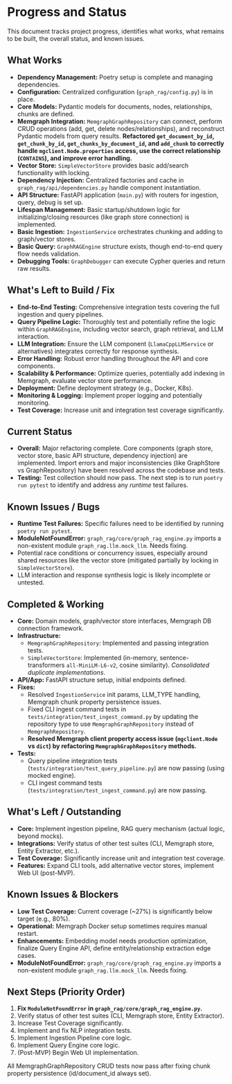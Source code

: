 # Progress and Status

This document tracks project progress, identifies what works, what remains to be built, the overall status, and known issues.

## What Works

*   **Dependency Management:** Poetry setup is complete and managing dependencies.
*   **Configuration:** Centralized configuration (`graph_rag/config.py`) is in place.
*   **Core Models:** Pydantic models for documents, nodes, relationships, chunks are defined.
*   **Memgraph Integration:** `MemgraphGraphRepository` can connect, perform CRUD operations (add, get, delete nodes/relationships), and reconstruct Pydantic models from query results. **Refactored `get_document_by_id`, `get_chunk_by_id`, `get_chunks_by_document_id`, and `add_chunk` to correctly handle `mgclient.Node.properties` access, use the correct relationship (`CONTAINS`), and improve error handling.**
*   **Vector Store:** `SimpleVectorStore` provides basic add/search functionality with locking.
*   **Dependency Injection:** Centralized factories and cache in `graph_rag/api/dependencies.py` handle component instantiation.
*   **API Structure:** FastAPI application (`main.py`) with routers for ingestion, query, debug is set up.
*   **Lifespan Management:** Basic startup/shutdown logic for initializing/closing resources (like graph store connection) is implemented.
*   **Basic Ingestion:** `IngestionService` orchestrates chunking and adding to graph/vector stores.
*   **Basic Query:** `GraphRAGEngine` structure exists, though end-to-end query flow needs validation.
*   **Debugging Tools:** `GraphDebugger` can execute Cypher queries and return raw results.

## What's Left to Build / Fix

*   **End-to-End Testing:** Comprehensive integration tests covering the full ingestion and query pipelines.
*   **Query Pipeline Logic:** Thoroughly test and potentially refine the logic within `GraphRAGEngine`, including vector search, graph retrieval, and LLM interaction.
*   **LLM Integration:** Ensure the LLM component (`LlamaCppLLMService` or alternatives) integrates correctly for response synthesis.
*   **Error Handling:** Robust error handling throughout the API and core components.
*   **Scalability & Performance:** Optimize queries, potentially add indexing in Memgraph, evaluate vector store performance.
*   **Deployment:** Define deployment strategy (e.g., Docker, K8s).
*   **Monitoring & Logging:** Implement proper logging and potentially monitoring.
*   **Test Coverage:** Increase unit and integration test coverage significantly.

## Current Status

*   **Overall:** Major refactoring complete. Core components (graph store, vector store, basic API structure, dependency injection) are implemented. Import errors and major inconsistencies (like GraphStore vs GraphRepository) have been resolved across the codebase and tests.
*   **Testing:** Test collection should now pass. The next step is to run `poetry run pytest` to identify and address any *runtime* test failures.

## Known Issues / Bugs

*   **Runtime Test Failures:** Specific failures need to be identified by running `poetry run pytest`.
*   **ModuleNotFoundError:** `graph_rag/core/graph_rag_engine.py` imports a non-existent module `graph_rag.llm.mock_llm`. Needs fixing.
*   Potential race conditions or concurrency issues, especially around shared resources like the vector store (mitigated partially by locking in `SimpleVectorStore`).
*   LLM interaction and response synthesis logic is likely incomplete or untested.

## Completed & Working
- **Core:** Domain models, graph/vector store interfaces, Memgraph DB connection framework.
- **Infrastructure:**
    - `MemgraphGraphRepository`: Implemented and passing integration tests.
    - `SimpleVectorStore`: Implemented (in-memory, sentence-transformers `all-MiniLM-L6-v2`, cosine similarity). *Consolidated duplicate implementations*.
- **API/App:** FastAPI structure setup, initial endpoints defined.
- **Fixes:** 
    - Resolved `IngestionService` init params, LLM_TYPE handling, Memgraph chunk property persistence issues.
    - Fixed CLI ingest command tests in `tests/integration/test_ingest_command.py` by updating the repository type to use `MemgraphGraphRepository` instead of `MemgraphRepository`.
    - **Resolved Memgraph client property access issue (`mgclient.Node` vs `dict`) by refactoring `MemgraphGraphRepository` methods.**
- **Tests:** 
    - Query pipeline integration tests (`tests/integration/test_query_pipeline.py`) are now passing (using mocked engine).
    - CLI ingest command tests (`tests/integration/test_ingest_command.py`) are now passing.

## What's Left / Outstanding
- **Core:** Implement ingestion pipeline, RAG query mechanism (actual logic, beyond mocks).
- **Integrations:** Verify status of other test suites (CLI, Memgraph store, Entity Extractor, etc.).
- **Test Coverage:** Significantly increase unit and integration test coverage.
- **Features:** Expand CLI tools, add alternative vector stores, implement Web UI (post-MVP).

## Known Issues & Blockers
- **Low Test Coverage:** Current coverage (~27%) is significantly below target (e.g., 80%).
- **Operational:** Memgraph Docker setup sometimes requires manual restart.
- **Enhancements:** Embedding model needs production optimization, finalize Query Engine API, define entity/relationship extraction edge cases.
- **ModuleNotFoundError:** `graph_rag/core/graph_rag_engine.py` imports a non-existent module `graph_rag.llm.mock_llm`. Needs fixing.

## Next Steps (Priority Order)
1.  **Fix `ModuleNotFoundError` in `graph_rag/core/graph_rag_engine.py`.**
2.  Verify status of other test suites (CLI, Memgraph store, Entity Extractor).
3.  Increase Test Coverage significantly.
4.  Implement and fix NLP integration tests.
5.  Implement Ingestion Pipeline core logic.
6.  Implement Query Engine core logic.
7.  (Post-MVP) Begin Web UI implementation.

All MemgraphGraphRepository CRUD tests now pass after fixing chunk property persistence (id/document_id always set). 